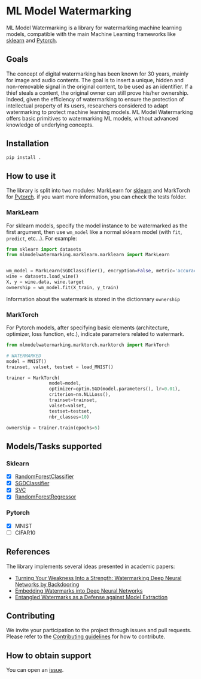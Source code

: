 # ML Model Watermarking

ML Model Watermarking is a library for watermarking machine learning models, compatible with the main Machine Learning frameworks like [sklearn](https://github.com/scikit-learn/scikit-learn) and [Pytorch](https://github.com/pytorch/pytorch).

## Goals

The concept of digital watermarking has been known for 30 years, mainly for image and audio contents. The goal is to insert a unique, hidden and non-removable signal in the original content, to be used as an identifier. If a thief steals a content, the original owner can still prove his/her ownership. Indeed, given the efficiency of watermarking to ensure the protection of intellectual property of its users, researchers considered to adapt watermarking to protect machine learning models. ML Model Watermarking offers basic primitives to watermarking ML models, without advanced knowledge of underlying concepts.

## Installation

``` python
pip install .
```

## How to use it

The library is split into two modules: MarkLearn for [sklearn](https://github.com/scikit-learn/scikit-learn) and MarkTorch for [Pytorch](https://github.com/pytorch/pytorch). if you want more information, you can check the tests folder.

### MarkLearn

For sklearn models, specify the model instance to be watermarked as the first argument, then use ```wm_model``` like a normal sklearn model (with ```fit```, ```predict```, etc...). For example: 

``` python
from sklearn import datasets
from mlmodelwatermarking.marklearn.marklearn import MarkLearn


wm_model = MarkLearn(SGDClassifier(), encryption=False, metric='accuracy')
wine = datasets.load_wine()
X, y = wine.data, wine.target
ownership = wm_model.fit(X_train, y_train)
```
Information about the watermark is stored in the dictionnary ```ownership```

### MarkTorch

For Pytorch models, after specifying basic elements (architecture, optimizer, loss function, etc.), indicate parameters related to watermark.

``` python
from mlmodelwatermarking.marktorch.marktorch import MarkTorch

# WATERMARKED
model = MNIST()
trainset, valset, testset = load_MNIST()

trainer = MarkTorch(
                model=model,
                optimizer=optim.SGD(model.parameters(), lr=0.01),
                criterion=nn.NLLLoss(),
                trainset=trainset,
                valset=valset,
                testset=testset,
                nbr_classes=10)

ownership = trainer.train(epochs=5)
```

## Models/Tasks supported

### Sklearn
- [x] [RandomForestClassifier](https://scikit-learn.org/stable/modules/generated/sklearn.ensemble.RandomForestClassifier.html)
- [x] [SGDClassifier](https://scikit-learn.org/stable/modules/generated/sklearn.linear_model.SGDClassifier.html)
- [x] [SVC](https://scikit-learn.org/stable/modules/generated/sklearn.svm.SVC.html)
- [x] [RandomForestRegressor](https://scikit-learn.org/stable/modules/generated/sklearn.ensemble.RandomForestRegressor.html)

### Pytorch
- [x] MNIST
- [ ] CIFAR10 

## References

The library implements several ideas presented in academic papers:

- [Turning Your Weakness Into a Strength: Watermarking Deep Neural Networks by Backdooring](https://www.usenix.org/conference/usenixsecurity18/presentation/adi)
- [Embedding Watermarks into Deep Neural Networks](https://dl.acm.org/doi/abs/10.1145/3078971.3078974?casa_token=H5HTBeo2JDAAAAAA:P5P93MufED9DZZ5zAfqaaIJ5x2Y81t-HKfQLVPsRTC7XSaN7NaWUZA-1Wg2_F0ROIFCXzapYjsFs)
- [Entangled Watermarks as a Defense against Model Extraction](https://www.usenix.org/conference/usenixsecurity21/presentation/jia)

## Contributing

We invite your participation to the project through issues and pull requests. Please refer to the [Contributing guidelines](https://github.com/SAP/ml-model-watermarking/blob/main/CONTRIBUTING.md) for how to contribute.

## How to obtain support

You can open an [issue](https://github.com/SAP/ml-model-watermarking/issues).
